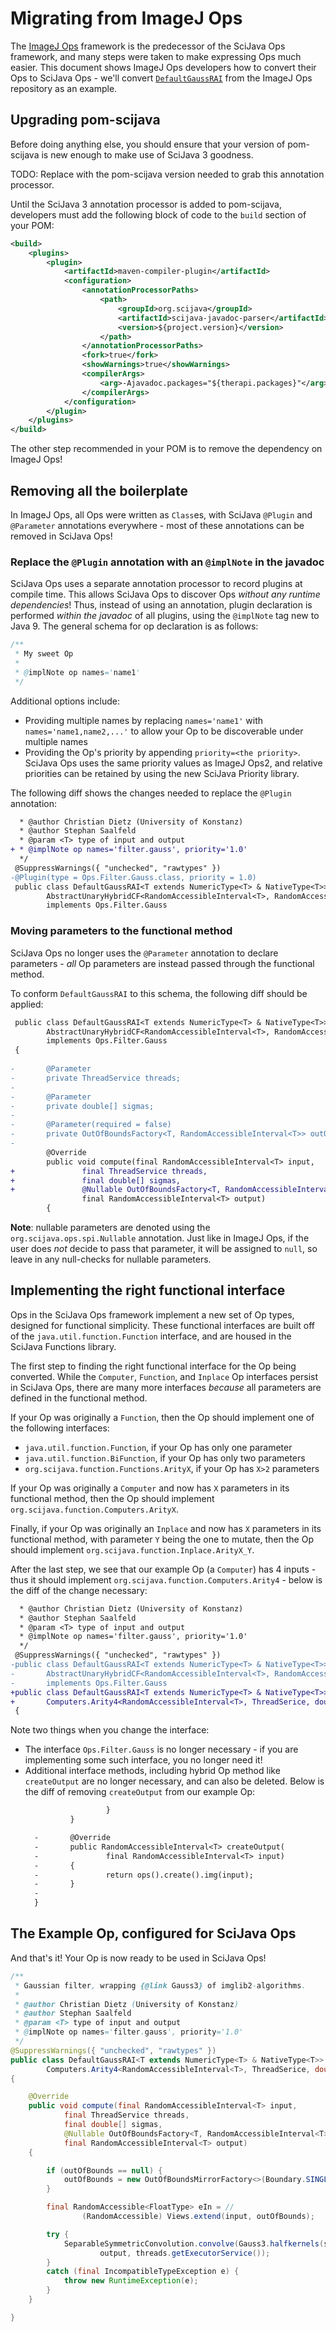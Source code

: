 # Migrating from ImageJ Ops

The [ImageJ Ops](https://imagej.net/libs/imagej-ops/index) framework is the predecessor of the SciJava Ops framework, and many steps were taken to make expressing Ops much easier. This document shows ImageJ Ops developers how to convert their Ops to SciJava Ops - we'll convert [`DefaultGaussRAI`](https://github.com/imagej/imagej-ops/blob/master/src/main/java/net/imagej/ops/filter/gauss/DefaultGaussRAI.java) from the ImageJ Ops repository as an example.

## Upgrading pom-scijava

Before doing anything else, you should ensure that your version of pom-scijava is new enough to make use of SciJava 3 goodness.

TODO: Replace with the pom-scijava version needed to grab this annotation processor.

Until the SciJava 3 annotation processor is added to pom-scijava, developers must add the following block of code to the `build` section of your POM:

```xml
<build>
    <plugins>
        <plugin>
            <artifactId>maven-compiler-plugin</artifactId>
            <configuration>
                <annotationProcessorPaths>
                    <path>
                        <groupId>org.scijava</groupId>
                        <artifactId>scijava-javadoc-parser</artifactId>
                        <version>${project.version}</version>
                    </path>
                </annotationProcessorPaths>
                <fork>true</fork>
                <showWarnings>true</showWarnings>
                <compilerArgs>
                    <arg>-Ajavadoc.packages="${therapi.packages}"</arg>
                </compilerArgs>
            </configuration>
        </plugin>
    </plugins>
</build>
```

The other step recommended in your POM is to remove the dependency on ImageJ Ops!

## Removing all the boilerplate

In ImageJ Ops, all Ops were written as `Class`es, with SciJava `@Plugin` and `@Parameter` annotations everywhere - most of these annotations can be removed in SciJava Ops!

### Replace the `@Plugin` annotation with an `@implNote` in the javadoc

SciJava Ops uses a separate annotation processor to record plugins at compile time. This allows SciJava Ops to discover Ops *without any runtime dependencies*! Thus, instead of using an annotation, plugin declaration is performed *within the javadoc* of all plugins, using the `@implNote` tag new to Java 9. The general schema for op declaration is as follows:

```java
/**
 * My sweet Op
 * 
 * @implNote op names='name1'
 */
```

Additional options include:
* Providing multiple names by replacing `names='name1'` with `names='name1,name2,...'` to allow your Op to be discoverable under multiple names
* Providing the Op's priority by appending `priority=<the priority>`. SciJava Ops uses the same priority values as ImageJ Ops2, and relative priorities can be retained by using the new SciJava Priority library.

The following diff shows the changes needed to replace the `@Plugin` annotation:

```diff
  * @author Christian Dietz (University of Konstanz)
  * @author Stephan Saalfeld
  * @param <T> type of input and output
+ * @implNote op names='filter.gauss', priority='1.0'
  */
 @SuppressWarnings({ "unchecked", "rawtypes" })
-@Plugin(type = Ops.Filter.Gauss.class, priority = 1.0)
 public class DefaultGaussRAI<T extends NumericType<T> & NativeType<T>> extends
        AbstractUnaryHybridCF<RandomAccessibleInterval<T>, RandomAccessibleInterval<T>>
        implements Ops.Filter.Gauss
```

### Moving parameters to the functional method

SciJava Ops no longer uses the `@Parameter` annotation to declare parameters - *all* Op parameters are instead passed through the functional method.

To conform `DefaultGaussRAI` to this schema, the following diff should be applied:

```diff
 public class DefaultGaussRAI<T extends NumericType<T> & NativeType<T>> extends
        AbstractUnaryHybridCF<RandomAccessibleInterval<T>, RandomAccessibleInterval<T>>
        implements Ops.Filter.Gauss
 {
 
-       @Parameter
-       private ThreadService threads;
-
-       @Parameter
-       private double[] sigmas;
-
-       @Parameter(required = false)
-       private OutOfBoundsFactory<T, RandomAccessibleInterval<T>> outOfBounds;
-
        @Override
        public void compute(final RandomAccessibleInterval<T> input,
+               final ThreadService threads,
+               final double[] sigmas,
+               @Nullable OutOfBoundsFactory<T, RandomAccessibleInterval<T>> outOfBounds,
                final RandomAccessibleInterval<T> output)
        {
```

**Note**: nullable parameters are denoted using the `org.scijava.ops.spi.Nullable` annotation. Just like in ImageJ Ops, if the user does *not* decide to pass that parameter, it will be assigned to `null`, so leave in any null-checks for nullable parameters.

## Implementing the right functional interface

Ops in the SciJava Ops framework implement a new set of Op types, designed for functional simplicity. These functional interfaces are built off of the `java.util.function.Function` interface, and are housed in the SciJava Functions library. 

The first step to finding the right functional interface for the Op being converted. While the `Computer`, `Function`, and `Inplace` Op interfaces persist in SciJava Ops, there are many more interfaces *because* all parameters are defined in the functional method.

If your Op was originally a `Function`, then the Op should implement one of the following interfaces:
* `java.util.function.Function`, if your Op has only one parameter
* `java.util.function.BiFunction`, if your Op has only two parameters
* `org.scijava.function.Functions.ArityX`, if your Op has `X>2` parameters

If your Op was originally a `Computer` and now has `X` parameters in its functional method, then the Op should implement `org.scijava.function.Computers.ArityX`.

Finally, if your Op was originally an `Inplace` and now has `X` parameters in its functional method, with parameter `Y` being the one to mutate, then the Op should implement `org.scijava.function.Inplace.ArityX_Y`.

After the last step, we see that our example Op (a `Computer`) has 4 inputs - thus it should implement `org.scijava.function.Computers.Arity4` - below is the diff of the change necessary:

```diff
  * @author Christian Dietz (University of Konstanz)
  * @author Stephan Saalfeld
  * @param <T> type of input and output
  * @implNote op names='filter.gauss', priority='1.0'
  */
 @SuppressWarnings({ "unchecked", "rawtypes" })
-public class DefaultGaussRAI<T extends NumericType<T> & NativeType<T>> extends
-       AbstractUnaryHybridCF<RandomAccessibleInterval<T>, RandomAccessibleInterval<T>>
-       implements Ops.Filter.Gauss
+public class DefaultGaussRAI<T extends NumericType<T> & NativeType<T>> implements
+       Computers.Arity4<RandomAccessibleInterval<T>, ThreadSerice, double[], OutOfBoundsFactory<T, RandomAccessibleInterval<T>>, RandomAccessibleInterval<T>>
 {
```

Note two things when you change the interface:
* The interface `Ops.Filter.Gauss` is no longer necessary - if you are implementing some such interface, you no longer need it!
* Additional interface methods, including hybrid Op method like `createOutput` are no longer necessary, and can also be deleted. Below is the diff of removing `createOutput` from our example Op:
  ```diff
                    }
            }

    -       @Override
    -       public RandomAccessibleInterval<T> createOutput(
    -               final RandomAccessibleInterval<T> input)
    -       {
    -               return ops().create().img(input);
    -       }
    -
    }
  ```

## The Example Op, configured for SciJava Ops

And that's it! Your Op is now ready to be used in SciJava Ops!

```java
/**
 * Gaussian filter, wrapping {@link Gauss3} of imglib2-algorithms.
 *
 * @author Christian Dietz (University of Konstanz)
 * @author Stephan Saalfeld
 * @param <T> type of input and output
 * @implNote op names='filter.gauss', priority='1.0'
 */
@SuppressWarnings({ "unchecked", "rawtypes" })
public class DefaultGaussRAI<T extends NumericType<T> & NativeType<T>> implements
		Computers.Arity4<RandomAccessibleInterval<T>, ThreadSerice, double[], OutOfBoundsFactory<T, RandomAccessibleInterval<T>>, RandomAccessibleInterval<T>>
{

	@Override
	public void compute(final RandomAccessibleInterval<T> input,
			final ThreadService threads,
			final double[] sigmas,
			@Nullable OutOfBoundsFactory<T, RandomAccessibleInterval<T>> outOfBounds,
			final RandomAccessibleInterval<T> output)
	{

		if (outOfBounds == null) {
			outOfBounds = new OutOfBoundsMirrorFactory<>(Boundary.SINGLE);
		}

		final RandomAccessible<FloatType> eIn = //
				(RandomAccessible) Views.extend(input, outOfBounds);

		try {
			SeparableSymmetricConvolution.convolve(Gauss3.halfkernels(sigmas), eIn,
					output, threads.getExecutorService());
		}
		catch (final IncompatibleTypeException e) {
			throw new RuntimeException(e);
		}
	}

}
```
